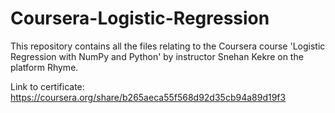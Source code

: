 # Coursera-Logistic-Regression
This repository contains all the files relating to the Coursera course 'Logistic Regression with NumPy and Python' by instructor Snehan Kekre on the platform Rhyme.

Link to certificate:
https://coursera.org/share/b265aeca55f568d92d35cb94a89d19f3
